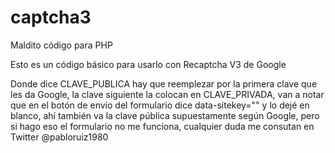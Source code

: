 # captcha3
Maldito código para PHP

Esto es un código básico para usarlo con Recaptcha V3 de Google

Donde dice CLAVE_PUBLICA hay que reemplezar por la primera clave que les da Google, la clave siguiente la colocan en CLAVE_PRIVADA, van a notar que en el botón de envío del formulario dice data-sitekey="" y lo dejé en blanco, ahí también va la clave pública supuestamente según Google, pero si hago eso el formulario no me funciona, cualquier duda me consutan en Twitter @pabloruiz1980
